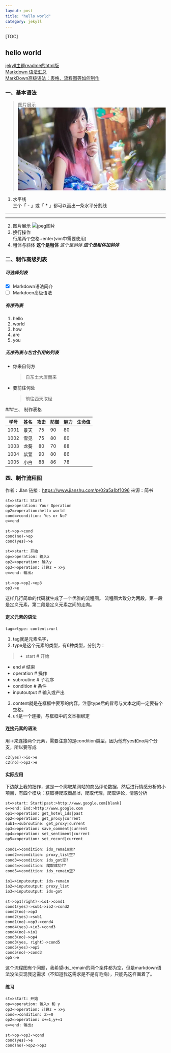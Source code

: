 ```yaml
---
layout: post
title: "hello world"
category: jekyll
---
```


[TOC]

## hello world

[jekyll主题readme的html版](/webpages/README.html)  
[Markdown 语法汇总](https://blog.csdn.net/liubingzhao/article/details/79512393)  
[MarkDown高级语法：表格、流程图等如何制作](https://jingyan.baidu.com/article/8275fc8671073a46a03cf6f5.html)  

### 一、基本语法

>图片展示
![aa](../images/mv.png "图片标题")

1. 水平线  
三个「 - 」或「 * 」都可以画出一条水平分割线

-----
***
2. 图片展示
    ![jpeg图片](https://cdn.jsdelivr.net/gh/holiday-toby/imageBed@master/uPic/mv.jpeg  "妹子")
3. 换行操作  
    行尾两个空格+enter(vim中需要使用)
4. 粗体与斜体
    **这个是粗体** 
    *这个是斜体* 
    ***这个是粗体加斜体***

### 二、制作高级列表

##### 可选择列表

- [x] Markdown语法简介
- [ ] Markdoen高级语法

##### 有序列表

1.    hello
2. world
3. how
4. are
5. you  

##### 无序列表与包含引用的列表
- 你来自何方

    > 自东土大唐而来  

- 要前往何处

    > 前往西天取经

###三、 制作表格  

|学号  |  姓名  |   攻击|防御 |魅力 | 生命值 |
|------| ------: |:------:|------|------|------|
|1001  | 景天| 75| 90 | 80 | |
| 1002| 雪见|75 | 80 | 80 | |
|1003 | 龙葵| 80 | 70 | 88 | |
| 1004 | 紫萱 | 90 | 80 | 86 | |
| 1005 | 小白 | 88 | 86 | 78 | |



### 四、制作流程图

作者：Jlan
链接：https://www.jianshu.com/p/02a5a1bf1096
來源：简书

```flow
st=>start: Start
op=>operation: Your Operation
op2=>operation:hello world
cond=>condition: Yes or No?
e=>end

st->op->cond
cond(no)->op
cond(yes)->e

```

```flow
st=>start: 开始
op=>operation: 输入x
op2=>operation: 输入y
op3=>operation: 计算z = x+y
e=>end: 输出z

st->op->op2->op3
op3->e
```
这样几行简单的代码就生成了一个优雅的流程图。
流程图大致分为两段，第一段是定义元素，第二段是定义元素之间的走向。  
#### 定义元素的语法
```
tag=>type: content:>url
```
 1. tag就是元素名字，
 2. type是这个元素的类型，有6种类型，分别为：

 >- start # 开始
 - end           # 结束
 - operation     # 操作
 - subroutine    # 子程序
 - condition     # 条件
 - inputoutput   # 输入或产出

3. content就是在框框中要写的内容，注意type后的冒号与文本之间一定要有个空格。
4. url是一个连接，与框框中的文本相绑定  

#### 连接元素的语法
用->来连接两个元素，需要注意的是condition类型，因为他有yes和no两个分支，所以要写成
```
c2(yes)->io->e
c2(no)->op2->e
```

#### 实际应用
下边献上我的拙作，这是一个爬取某网站的商品评论数据，然后进行情感分析的小项目，有四个模块：获取待爬取商品id，爬取代理，爬取评论，情感分析

```flow
st=>start: Start|past:>http://www.google.com[blank]
e=>end: End:>http://www.google.com
op1=>operation: get_hotel_ids|past
op2=>operation: get_proxy|current
sub1=>subroutine: get_proxy|current
op3=>operation: save_comment|current
op4=>operation: set_sentiment|current
op5=>operation: set_record|current

cond1=>condition: ids_remain空?
cond2=>condition: proxy_list空?
cond3=>condition: ids_got空?
cond4=>condition: 爬取成功??
cond5=>condition: ids_remain空?

io1=>inputoutput: ids-remain
io2=>inputoutput: proxy_list
io3=>inputoutput: ids-got

st->op1(right)->io1->cond1
cond1(yes)->sub1->io2->cond2
cond2(no)->op3
cond2(yes)->sub1
cond1(no)->op3->cond4
cond4(yes)->io3->cond3
cond4(no)->io1
cond3(no)->op4
cond3(yes, right)->cond5
cond5(yes)->op5
cond5(no)->cond3
op5->e
```

这个流程图有个问题，我希望ids_remain的两个条件都为空，但是markdown语法没法实现我这需求（不知道我这需求是不是有毛病），只能先这样画着了。

#### 练习
```flow
st=>start: 开始
op=>operation: 输入x 和 y
op3=>operation: 计算z = x+y
cond=>condition: z>=0
op2=>operation: x+=1,y+=1
e=>end: 输出z

st->op->op3->cond
cond(yes)->e
cond(no)->op2->op3
```



